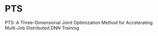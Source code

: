# PTS
PTS: A Three-Dimensional Joint Optimization Method for Accelerating Multi-Job Distributed DNN Training
